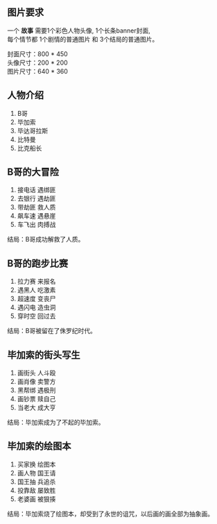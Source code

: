 图片要求
--------------------
一个 **故事** 需要1个彩色人物头像, 1个长条banner封面,   
每个情节都 1个剧情的普通图片 和 3个结局的普通图片。

封面尺寸：800 * 450  
头像尺寸：200 * 200  
图片尺寸：640 * 360  

人物介绍
--------------------
1. B哥
2. 毕加索
3. 毕达哥拉斯
4. 比特曼
5. 比克船长

B哥的大冒险
--------------------
1. 接电话 遇绑匪  
2. 去银行 遇劫匪  
3. 带劫匪 救人质  
4. 飙车速 遇悬崖  
5. 车飞出 肉搏战  

结局：B哥成功解救了人质。

B哥的跑步比赛
--------------------
1. 拉力赛 来报名
2. 遇黑人 吃激素
3. 超速度 变丧尸
4. 遇闪电 造虫洞
5. 穿时空 回过去

结局：B哥被留在了侏罗纪时代。

毕加索的街头写生
--------------------
1. 画街头 人斗殴
2. 画肖像 卖警方
3. 黑帮绑 遇极刑
4. 画钞票 赎自己
5. 当老大 成大亨

结局：毕加索成为了不起的毕加索。

毕加索的绘图本
--------------------
1. 买家换 绘图本
2. 画人物 国王请
3. 国王抽 兵追杀
4. 投靠敌 屡致胜
5. 老婆画 被狠揍

结局：毕加索烧了绘图本，却受到了永世的诅咒，以后画的画全部为抽象画。